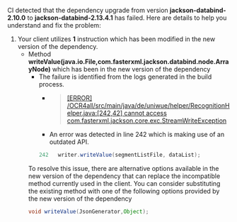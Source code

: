 CI detected that the dependency upgrade from version **jackson-databind-2.10.0** to **jackson-databind-2.13.4.1** has failed. Here are details to help you understand and fix the problem:
1. Your client utilizes **1** instruction which has been modified in the new version of the dependency.
   * <summary>Method <b>writeValue(java.io.File,com.fasterxml.jackson.databind.node.ArrayNode)</b> which has been <b></b> in the new version of the dependency</summary>
            
        *  <summary>The failure is identified from the logs generated in the build process. </summary>
          
            *   >[[ERROR] /OCR4all/src/main/java/de/uniwue/helper/RecognitionHelper.java:[242,42] cannot access com.fasterxml.jackson.core.exc.StreamWriteException](https://github.com/chains-project/breaking-good/actions/runs/8110103454/job/22166641300#step:4:912)
            *   An error was detected in line 242 which is making use of an outdated API.
             ``` java
             242   writer.writeValue(segmentListFile, dataList);
            ```
            
        To resolve this issue, there are alternative options available in the new version of the dependency that can replace the incompatible method currently used in the client. You can consider substituting the existing method with one of the following options provided by the new version of the dependency
        ``` java
        void writeValue(JsonGenerator,Object);
        ```


